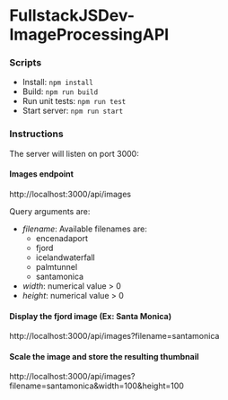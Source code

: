 # FullstackJSDev-ImageProcessingAPI
 
### Scripts
- Install: ```npm install```
- Build: ```npm run build```
- Run unit tests: ```npm run test```
- Start server: ```npm run start```

### Instructions
The server will listen on port 3000:

#### Images endpoint
http://localhost:3000/api/images

Query arguments are:
- _filename_: Available filenames are:
  - encenadaport
  - fjord
  - icelandwaterfall
  - palmtunnel
  - santamonica
- _width_: numerical value > 0
- _height_: numerical value > 0

#### Display the fjord image (Ex: Santa Monica)
http://localhost:3000/api/images?filename=santamonica

#### Scale the image and store the resulting thumbnail
http://localhost:3000/api/images?filename=santamonica&width=100&height=100